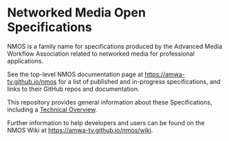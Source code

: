 # Networked Media Open Specifications

NMOS is a family name for specifications produced by the Advanced Media Workflow Association related to networked media for professional applications.

See the top-level NMOS documentation page at <https://amwa-tv.github.io/nmos>
for a list of published and in-progress specifications,
and links to their GitHub repos and documentation.

This repository provides general information about these Specifications,
including a [Technical Overview](https://amwa-tv.github.io/nmos/branches/master/NMOS_Technical_Overview.html).

Further information to help developers and users can be found on the NMOS Wiki at <https://amwa-tv.github.io/nmos/wiki>.